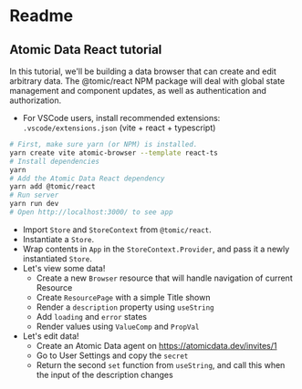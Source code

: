 # Readme

## Atomic Data React tutorial

In this tutorial, we'll be building a data browser that can create and edit arbitrary data.
The @tomic/react NPM package will deal with global state management and component updates, as well as authentication and authorization.

- For VSCode users, install recommended extensions: `.vscode/extensions.json`  (vite + react + typescript)

```sh
# First, make sure yarn (or NPM) is installed.
yarn create vite atomic-browser --template react-ts
# Install dependencies
yarn
# Add the Atomic Data React dependency
yarn add @tomic/react
# Run server
yarn run dev
# Open http://localhost:3000/ to see app
```

- Import `Store` and `StoreContext` from `@tomic/react`.
- Instantiate a `Store`.
- Wrap contents in `App` in the `StoreContext.Provider`, and pass it a newly instantiated `Store`.
- Let's view some data!
  - Create a new `Browser` resource that will handle navigation of current Resource
  - Create `ResourcePage` with a simple Title shown
  - Render a `description` property using `useString`
  - Add `loading` and `error` states
  - Render values using `ValueComp` and `PropVal`
- Let's edit data!
  - Create an Atomic Data agent on https://atomicdata.dev/invites/1
  - Go to User Settings and copy the `secret`
  - Return the second `set` function from `useString`, and call this when the input of the description changes
